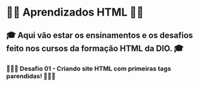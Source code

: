 # ✍🏻 Aprendizados HTML ✍🏻

##  🎓 Aqui vão estar os ensinamentos e os desafios feito nos cursos da formação HTML da DIO. 🎓 

### 👨🏻‍💻 Desafio 01 - Criando site HTML com primeiras tags parendidas! 👨🏻‍💻